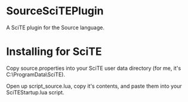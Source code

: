 SourceSciTEPlugin
=================

A SciTE plugin for the Source language.

Installing for SciTE
====================

Copy source.properties into your SciTE user data directory (for me, it's C:\ProgramData\SciTE).

Open up script_source.lua, copy it's contents, and paste them into your SciTEStartup.lua script.
